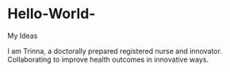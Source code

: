 # Hello-World-
My Ideas 


I am Trinna, a doctorally prepared registered nurse and innovator.  Collaborating to improve health outcomes in innovative ways. 
